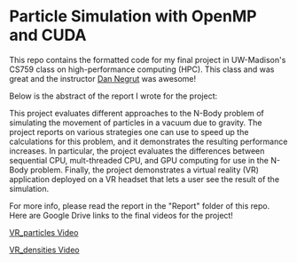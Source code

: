 # Particle Simulation with OpenMP and CUDA

This repo contains the formatted code for my final project in UW-Madison's CS759 class on high-performance computing (HPC). This class and was great and the instructor [Dan Negrut](https://sbel.wisc.edu/negrut-dan/) was awesome!

Below is the abstract of the report I wrote for the project:

This project evaluates different approaches to the N-Body problem of simulating the
movement of particles in a vacuum due to gravity. The project reports on various
strategies one can use to speed up the calculations for this problem, and it demonstrates
the resulting performance increases. In particular, the project evaluates the differences
between sequential CPU, mult-threaded CPU, and GPU computing for use in the N-Body
problem. Finally, the project demonstrates a virtual reality (VR) application deployed on a
VR headset that lets a user see the result of the simulation.

For more info, please read the report in the "Report" folder of this repo. Here are Google Drive links to the final videos for the project!

[VR_particles Video]([./Videos/VR_particles.mp4](https://drive.google.com/file/d/11kQmZDws5c1wMZ4iYoyO9fRT9pgTcrI-/view?usp=sharing))

[VR_densities Video](./Videos/VR_densities.mp4](https://drive.google.com/file/d/1jtKgxjfQTuemtsDpGf-hM3MsUlH54fhp/view?usp=sharing)https://drive.google.com/file/d/1jtKgxjfQTuemtsDpGf-hM3MsUlH54fhp/view?usp=sharing)
